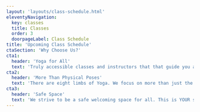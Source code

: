 ```yaml
---
layout: 'layouts/class-schedule.html'
eleventyNavigation:
  key: classes
  title: Classes
  order: 3
  doorpageLabel: Class Schedule
title: 'Upcoming Class Schedule'
ctaSection: 'Why Choose Us?'
cta1:
  header: 'Yoga for All'
  text: 'Truly accessible classes and instructors that that guide you at your level.'
cta2:
  header: 'More Than Physical Poses'
  text: 'There are eight limbs of Yoga. We focus on more than just the physical aspect.'
cta3:
  header: 'Safe Space'
  text: 'We strive to be a safe welcoming space for all. This is YOUR studio to grow, heal, and learn.'
---
```


